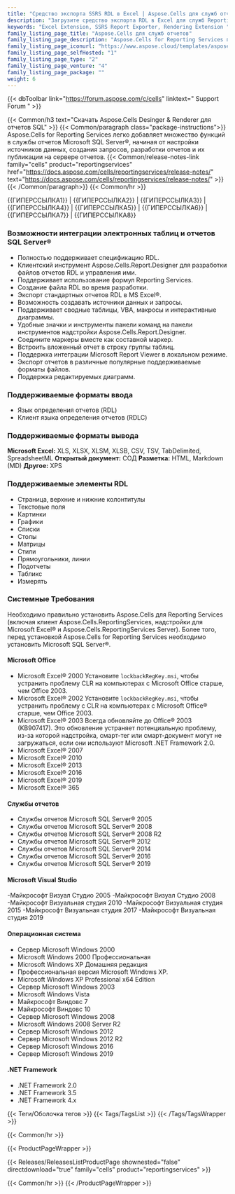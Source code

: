 ```yaml
---
title: "Средство экспорта SSRS RDL в Excel | Aspose.Cells для служб отчетов"
description: "Загрузите средство экспорта RDL в Excel для служб Reporting Services. С легкостью экспортируйте отчеты RDL и RDLC в форматы файлов электронных таблиц Excel (XLS, XLSX, XLSM, XLSB, CSV, SpreadsheetML, HTML и ODS)."
keywords: "Excel Extension, SSRS Report Exporter, Rendering Extension "
family_listing_page_title: "Aspose.Cells для служб отчетов"
family_listing_page_description: "Aspose.Cells for Reporting Services позволяет создавать отчеты Excel из служб Microsoft SQL Server Reporting Services и Microsoft Report Viewer. В отличие от собственного экспортера для отчетов на основе Excel, Aspose.Cells for Reporting Services позволяет преобразовывать отчеты RDL и RDLC в ряд форматов файлов электронных таблиц Excel."
family_listing_page_iconurl: "https://www.aspose.cloud/templates/aspose/App_Themes/V3/images/cells/272x272/aspose_cells-for-reporting-services.png"
family_listing_page_selfHosted: "1"
family_listing_page_type: "2"
family_listing_page_venture: "4"
family_listing_page_package: ""
weight: 6
---
```


{{< dbToolbar link="https://forum.aspose.com/c/cells" linktext=" Support Forum " >}}

{{< Common/h3 text="Скачать Aspose.Cells Desinger & Renderer для отчетов SQL"  >}}
{{< Common/paragraph class="package-instructions">}}
Aspose.Cells for Reporting Services легко добавляет множество функций в службы отчетов Microsoft SQL Server®, начиная от настройки источников данных, создания запросов, разработки отчетов и их публикации на сервере отчетов.
{{< Common/release-notes-link family="cells" product="reportingservices" href="https://docs.aspose.com/cells/reportingservices/release-notes/" text="https://docs.aspose.com/cells/reportingservices/release-notes/"  >}}
{{< /Common/paragraph>}}
{{< Common/hr >}}

{{ГИПЕРССЫЛКА1}} | {{ГИПЕРССЫЛКА2}} | {{ГИПЕРССЫЛКА3}} | {{ГИПЕРССЫЛКА4}} | {{ГИПЕРССЫЛКА5}} | {{ГИПЕРССЫЛКА6}} | {{ГИПЕРССЫЛКА7}} | {{ГИПЕРССЫЛКА8}}

### Возможности интеграции электронных таблиц и отчетов SQL Server®

- Полностью поддерживает спецификацию RDL.
- Клиентский инструмент Aspose.Cells.Report.Designer для разработки файлов отчетов RDL и управления ими.
- Поддерживает использование формул Reporting Services.
- Создание файла RDL во время разработки.
- Экспорт стандартных отчетов RDL в MS Excel®.
- Возможность создавать источники данных и запросы.
- Поддерживает сводные таблицы, VBA, макросы и интерактивные диаграммы.
- Удобные значки и инструменты панели команд на панели инструментов надстройки Aspose.Cells.Report.Designer.
- Соедините маркеры вместе как составной маркер.
- Встроить вложенный отчет в строку группы таблиц.
- Поддержка интеграции Microsoft Report Viewer в локальном режиме.
- Экспорт отчетов в различные популярные поддерживаемые форматы файлов.
- Поддержка редактируемых диаграмм.

### Поддерживаемые форматы ввода

- Язык определения отчетов (RDL)
- Клиент языка определения отчетов (RDLC)

### Поддерживаемые форматы вывода

**Microsoft Excel:** XLS, XLSX, XLSM, XLSB, CSV, TSV, TabDelimited, SpreadsheetML
**Открытый документ:** СОД
**Разметка:** HTML, Markdown (MD)
**Другое:** XPS

### Поддерживаемые элементы RDL

- Страница, верхние и нижние колонтитулы
- Текстовые поля
- Картинки
- Графики
- Списки
- Столы
- Матрицы
- Стили
- Прямоугольники, линии
- Подотчеты
- Табликс
- Измерять

### Системные Требования

Необходимо правильно установить Aspose.Cells для Reporting Services (включая клиент Aspose.Cells.ReportingServices, надстройки для Microsoft Excel® и Aspose.Cells.ReportingServices Server). Более того, перед установкой Aspose.Cells for Reporting Services необходимо установить Microsoft SQL Server®.

#### Microsoft Office

- Microsoft Excel® 2000 Установите `lockbackRegKey.msi`, чтобы устранить проблему CLR на компьютерах с Microsoft Office старше, чем Office 2003.
- Microsoft Excel® 2002 Установите `lockbackRegKey.msi`, чтобы устранить проблему с CLR на компьютерах с Microsoft Office® старше, чем Office 2003.
- Microsoft Excel® 2003 Всегда обновляйте до Office® 2003 (KB907417). Это обновление устраняет потенциальную проблему, из-за которой надстройка, смарт-тег или смарт-документ могут не загружаться, если они используют Microsoft .NET Framework 2.0.
- Microsoft Excel® 2007
- Microsoft Excel® 2010
- Microsoft Excel® 2013
- Microsoft Excel® 2016
- Microsoft Excel® 2019
- Microsoft Excel® 365

#### Службы отчетов

- Службы отчетов Microsoft SQL Server® 2005
- Службы отчетов Microsoft SQL Server® 2008
- Службы отчетов Microsoft SQL Server® 2008 R2
- Службы отчетов Microsoft SQL Server® 2012
- Службы отчетов Microsoft SQL Server® 2014
- Службы отчетов Microsoft SQL Server® 2016
- Службы отчетов Microsoft SQL Server® 2019

#### Microsoft Visual Studio

-Майкрософт Визуал Студио 2005
-Майкрософт Визуал Студио 2008
-Майкрософт Визуальная студия 2010
-Майкрософт Визуальная студия 2015
-Майкрософт Визуальная студия 2017
-Майкрософт Визуальная студия 2019

#### Операционная система

- Сервер Microsoft Windows 2000
- Microsoft Windows 2000 Профессиональная
- Microsoft Windows XP Домашняя редакция
- Профессиональная версия Microsoft Windows XP.
- Microsoft Windows XP Professional x64 Edition
- Сервер Microsoft Windows 2003
- Microsoft Windows Vista
- Майкрософт Виндовс 7
- Майкрософт Виндовс 10
- Сервер Microsoft Windows 2008
- Microsoft Windows 2008 Server R2
- Сервер Microsoft Windows 2012
- Сервер Microsoft Windows 2012 R2
- Сервер Microsoft Windows 2016
- Сервер Microsoft Windows 2019

#### .NET Framework

- .NET Framework 2.0
- .NET Framework 3.5
- .NET Framework 4.x

{{< Теги/Оболочка тегов >}}
{{< Tags/TagsList >}}
{{< /Tags/TagsWrapper >}}

{{< Common/hr >}}

{{< ProductPageWrapper >}}

<!-- ReleasesListProductPage-->

{{< Releases/ReleasesListProductPage shownested="false"  directdownload="true" family="cells" product="reportingservices" >}}

<!-- /ReleasesListProductPage-->

{{< Common/hr >}}
{{< /ProductPageWrapper >}}

